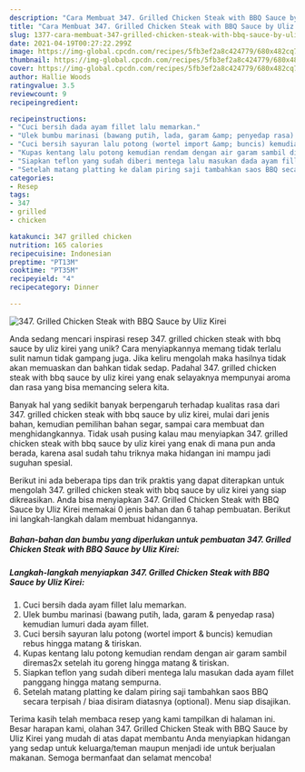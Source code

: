 ```yaml
---
description: "Cara Membuat 347. Grilled Chicken Steak with BBQ Sauce by Uliz Kirei yang Menggugah Selera"
title: "Cara Membuat 347. Grilled Chicken Steak with BBQ Sauce by Uliz Kirei yang Menggugah Selera"
slug: 1377-cara-membuat-347-grilled-chicken-steak-with-bbq-sauce-by-uliz-kirei-yang-menggugah-selera
date: 2021-04-19T00:27:22.299Z
image: https://img-global.cpcdn.com/recipes/5fb3ef2a8c424779/680x482cq70/347-grilled-chicken-steak-with-bbq-sauce-by-uliz-kirei-foto-resep-utama.jpg
thumbnail: https://img-global.cpcdn.com/recipes/5fb3ef2a8c424779/680x482cq70/347-grilled-chicken-steak-with-bbq-sauce-by-uliz-kirei-foto-resep-utama.jpg
cover: https://img-global.cpcdn.com/recipes/5fb3ef2a8c424779/680x482cq70/347-grilled-chicken-steak-with-bbq-sauce-by-uliz-kirei-foto-resep-utama.jpg
author: Hallie Woods
ratingvalue: 3.5
reviewcount: 9
recipeingredient:

recipeinstructions:
- "Cuci bersih dada ayam fillet lalu memarkan."
- "Ulek bumbu marinasi (bawang putih, lada, garam &amp; penyedap rasa) kemudian lumuri dada ayam fillet."
- "Cuci bersih sayuran lalu potong (wortel import &amp; buncis) kemudian rebus hingga matang &amp; tiriskan."
- "Kupas kentang lalu potong kemudian rendam dengan air garam sambil diremas2x setelah itu goreng hingga matang &amp; tiriskan."
- "Siapkan teflon yang sudah diberi mentega lalu masukan dada ayam fillet panggang hingga matang sempurna."
- "Setelah matang platting ke dalam piring saji tambahkan saos BBQ secara terpisah / biaa disiram diatasnya (optional). Menu siap disajikan."
categories:
- Resep
tags:
- 347
- grilled
- chicken

katakunci: 347 grilled chicken 
nutrition: 165 calories
recipecuisine: Indonesian
preptime: "PT13M"
cooktime: "PT35M"
recipeyield: "4"
recipecategory: Dinner

---
```



![347. Grilled Chicken Steak with BBQ Sauce by Uliz Kirei](https://img-global.cpcdn.com/recipes/5fb3ef2a8c424779/680x482cq70/347-grilled-chicken-steak-with-bbq-sauce-by-uliz-kirei-foto-resep-utama.jpg)

Anda sedang mencari inspirasi resep 347. grilled chicken steak with bbq sauce by uliz kirei yang unik? Cara menyiapkannya memang tidak terlalu sulit namun tidak gampang juga. Jika keliru mengolah maka hasilnya tidak akan memuaskan dan bahkan tidak sedap. Padahal 347. grilled chicken steak with bbq sauce by uliz kirei yang enak selayaknya mempunyai aroma dan rasa yang bisa memancing selera kita.

Banyak hal yang sedikit banyak berpengaruh terhadap kualitas rasa dari 347. grilled chicken steak with bbq sauce by uliz kirei, mulai dari jenis bahan, kemudian pemilihan bahan segar, sampai cara membuat dan menghidangkannya. Tidak usah pusing kalau mau menyiapkan 347. grilled chicken steak with bbq sauce by uliz kirei yang enak di mana pun anda berada, karena asal sudah tahu triknya maka hidangan ini mampu jadi suguhan spesial.




Berikut ini ada beberapa tips dan trik praktis yang dapat diterapkan untuk mengolah 347. grilled chicken steak with bbq sauce by uliz kirei yang siap dikreasikan. Anda bisa menyiapkan 347. Grilled Chicken Steak with BBQ Sauce by Uliz Kirei memakai 0 jenis bahan dan 6 tahap pembuatan. Berikut ini langkah-langkah dalam membuat hidangannya.

<!--inarticleads1-->

##### Bahan-bahan dan bumbu yang diperlukan untuk pembuatan 347. Grilled Chicken Steak with BBQ Sauce by Uliz Kirei:





<!--inarticleads2-->

##### Langkah-langkah menyiapkan 347. Grilled Chicken Steak with BBQ Sauce by Uliz Kirei:

1. Cuci bersih dada ayam fillet lalu memarkan.
1. Ulek bumbu marinasi (bawang putih, lada, garam &amp; penyedap rasa) kemudian lumuri dada ayam fillet.
1. Cuci bersih sayuran lalu potong (wortel import &amp; buncis) kemudian rebus hingga matang &amp; tiriskan.
1. Kupas kentang lalu potong kemudian rendam dengan air garam sambil diremas2x setelah itu goreng hingga matang &amp; tiriskan.
1. Siapkan teflon yang sudah diberi mentega lalu masukan dada ayam fillet panggang hingga matang sempurna.
1. Setelah matang platting ke dalam piring saji tambahkan saos BBQ secara terpisah / biaa disiram diatasnya (optional). Menu siap disajikan.




Terima kasih telah membaca resep yang kami tampilkan di halaman ini. Besar harapan kami, olahan 347. Grilled Chicken Steak with BBQ Sauce by Uliz Kirei yang mudah di atas dapat membantu Anda menyiapkan hidangan yang sedap untuk keluarga/teman maupun menjadi ide untuk berjualan makanan. Semoga bermanfaat dan selamat mencoba!

